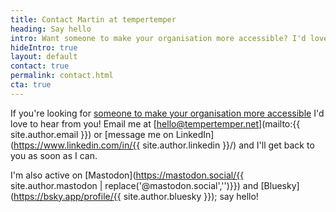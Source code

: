 ```yaml
---
title: Contact Martin at tempertemper
heading: Say hello
intro: Want someone to make your organisation more accessible? I'd love to hear from you! Email me and I'll get back to you as soon as I can.
hideIntro: true
layout: default
contact: true
permalink: contact.html
cta: true
---
```


If you're looking for [someone to make your organisation more accessible](/consultancy) I'd love to hear from you! Email me at [hello@tempertemper.net](mailto:{{ site.author.email }}) or [message me on LinkedIn](https://www.linkedin.com/in/{{ site.author.linkedin }}/) and I'll get back to you as soon as I can.

I'm also active on [Mastodon](https://mastodon.social/{{ site.author.mastodon | replace('@mastodon.social','')}}) and [Bluesky](https://bsky.app/profile/{{ site.author.bluesky }}); say hello!
